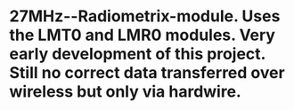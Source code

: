 # 27MHz--Radiometrix-module. Uses the LMT0 and LMR0 modules. Very early development of this project. Still no correct data transferred over wireless but only via hardwire.
